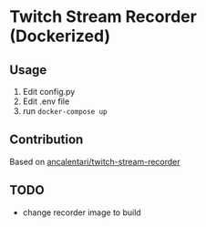# Twitch Stream Recorder (Dockerized)

## Usage

1. Edit config.py
2. Edit .env file
3. run `docker-compose up`

## Contribution

Based on [ancalentari/twitch-stream-recorder](https://github.com/ancalentari/twitch-stream-recorder)

## TODO

- change recorder image to build 